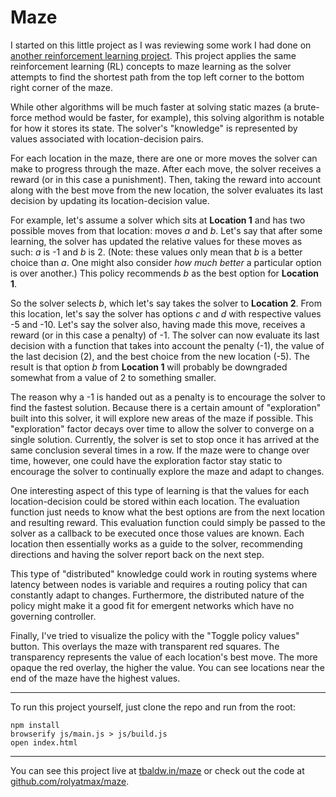 Maze
====

I started on this little project as I was reviewing some work I had done on [another reinforcement learning project](https://github.com/rolyatmax/tictactoe). This project applies the same reinforcement learning (RL) concepts to maze learning as the solver attempts to find the shortest path from the top left corner to the bottom right corner of the maze.

While other algorithms will be much faster at solving static mazes (a brute-force method would be faster, for example), this solving algorithm is notable for how it stores its state. The solver's "knowledge" is represented by values associated with location-decision pairs.

For each location in the maze, there are one or more moves the solver can make to progress through the maze. After each move, the solver receives a reward (or in this case a punishment). Then, taking the reward into account along with the best move from the new location, the solver evaluates its last decision by updating its location-decision value.

For example, let's assume a solver which sits at **Location 1** and has two possible moves from that location: moves *a* and *b*. Let's say that after some learning, the solver has updated the relative values for these moves as such: *a* is -1 and *b* is 2. (Note: these values only mean that *b* is a better choice than *a*. One might also consider *how much better* a particular option is over another.) This policy recommends *b* as the best option for **Location 1**.

So the solver selects *b*, which let's say takes the solver to **Location 2**. From this location, let's say the solver has options *c* and *d* with respective values -5 and -10. Let's say the solver also, having made this move, receives a reward (or in this case a penalty) of -1. The solver can now evaluate its last decision with a function that takes into account the penalty (-1), the value of the last decision (2), and the best choice from the new location (-5). The result is that option *b* from **Location 1** will probably be downgraded somewhat from a value of 2 to something smaller.

The reason why a -1 is handed out as a penalty is to encourage the solver to find the fastest solution. Because there is a certain amount of "exploration" built into this solver, it will explore new areas of the maze if possible. This "exploration" factor decays over time to allow the solver to converge on a single solution. Currently, the solver is set to stop once it has arrived at the same conclusion several times in a row. If the maze were to change over time, however, one could have the exploration factor stay static to encourage the solver to continually explore the maze and adapt to changes.

One interesting aspect of this type of learning is that the values for each location-decision could be stored within each location. The evaluation function just needs to know what the best options are from the next location and resulting reward. This evaluation function could simply be passed to the solver as a callback to be executed once those values are known. Each location then essentially works as a guide to the solver, recommending directions and having the solver report back on the next step.

This type of "distributed" knowledge could work in routing systems where latency between nodes is variable and requires a routing policy that can constantly adapt to changes. Furthermore, the distributed nature of the policy might make it a good fit for emergent networks which have no governing controller.

Finally, I've tried to visualize the policy with the "Toggle policy values" button. This overlays the maze with transparent red squares. The transparency represents the value of each location's best move. The more opaque the red overlay, the higher the value. You can see locations near the end of the maze have the highest values.

------------------------

To run this project yourself, just clone the repo and run from the root:

    npm install
    browserify js/main.js > js/build.js
    open index.html

------------------------

You can see this project live at [tbaldw.in/maze](https://tbaldw.in/maze) or check out the code at [github.com/rolyatmax/maze](https://github.com/rolyatmax/maze).
